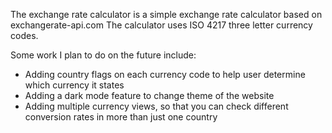 The exchange rate calculator is a simple exchange rate calculator based on exchangerate-api.com
The calculator uses ISO 4217 three letter currency codes.

Some work I plan to do on the future include:
* Adding country flags on each currency code to help user determine which currency it states
* Adding a dark mode feature to change theme of the website
* Adding multiple currency views, so that you can check different conversion rates in more than just one country
